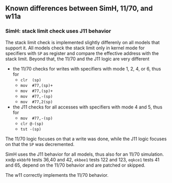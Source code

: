 ## Known differences between SimH, 11/70, and w11a

### SimH: stack limit check uses J11 behavior

The stack limit check is implemented slightly differenly on all models that
support it. All models check the stack limit only in kernel mode for specifiers
with `SP` as register and compare the effective address with the stack limit.
Beyond that, the 11/70 and the J11 logic are very different
- the 11/70 checks for writes with specifiers with mode 1, 2, 4, or 6, thus for
  - `clr  (sp)`
  - `mov  #77,(sp)+`
  - `mov  #77,(sp)+`
  - `mov  #77,-(sp)`
  - `mov  #77,2(sp)`
- the J11 checks for all accesses with specifiers with mode 4 and 5, thus for
  - `mov  #77,-(sp)`
  - `clr @-(sp)`
  - `tst -(sp)`

The 11/70 logic focuses on that a write was done, while the J11 logic focuses
on that the `SP` was decremented.

SimH uses the J11 behavior for all models, thus also for an 11/70 simulation.  
xxdp `ekbbf0` tests 36,40 and 42,
`ekbee1` tests 122 and 123,
`eqkce1` tests 41 and 65,
depend on the 11/70 behavior and are patched or skipped.

The w11 correctly implements the 11/70 behavior.
